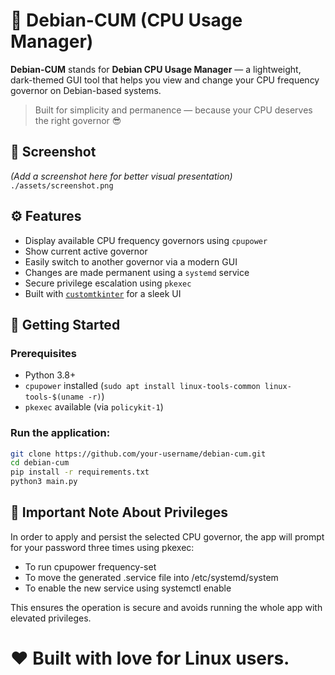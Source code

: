 # 🧠 Debian-CUM (CPU Usage Manager)

**Debian-CUM** stands for **Debian CPU Usage Manager** — a lightweight, dark-themed GUI tool that helps you view and change your CPU frequency governor on Debian-based systems.

> Built for simplicity and permanence — because your CPU deserves the right governor 😎


## 📸 Screenshot

*(Add a screenshot here for better visual presentation)*  
`./assets/screenshot.png`

## ⚙️ Features

- Display available CPU frequency governors using `cpupower`
- Show current active governor
- Easily switch to another governor via a modern GUI
- Changes are made permanent using a `systemd` service
- Secure privilege escalation using `pkexec`
- Built with [`customtkinter`](https://github.com/TomSchimansky/CustomTkinter) for a sleek UI

## 🚀 Getting Started

### Prerequisites

- Python 3.8+
- `cpupower` installed (`sudo apt install linux-tools-common linux-tools-$(uname -r)`)
- `pkexec` available (via `policykit-1`)

### Run the application:

```bash
git clone https://github.com/your-username/debian-cum.git
cd debian-cum
pip install -r requirements.txt
python3 main.py
```

## 🔐 Important Note About Privileges
In order to apply and persist the selected CPU governor, the app will prompt for your password three times using pkexec:

- To run cpupower frequency-set
- To move the generated .service file into /etc/systemd/system
- To enable the new service using systemctl enable

This ensures the operation is secure and avoids running the whole app with elevated privileges.

# ❤️ Built with love for Linux users.
